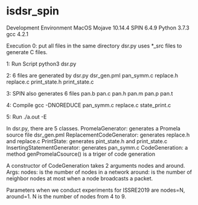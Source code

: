 # isdsr_spin
Development Environment
MacOS Mojave 10.14.4
SPIN 6.4.9
Python 3.7.3
gcc 4.2.1

Execution
0:
put all files in the same directory
dsr.py uses *_src files to generate C files.

1:
Run Script
python3 dsr.py

2:
6 files are generated by dsr.py
dsr_gen.pml
pan_symm.c
replace.h
replace.c
print_state.h
print_state.c

3:
SPIN also generates 6 files 
pan.b pan.c pan.h pan.m pan.p pan.t

4:
Compile
gcc -DNOREDUCE pan_symm.c replace.c state_print.c

5:
Run
./a.out -E

In dsr.py, there are 5 classes.
PromelaGenerator: generates a Promela source file dsr_gen.pml
ReplacementCodeGenerator: generates replace.h and replace.c
PrintState: generates pint_state.h and print_state.c
InsertingStatementGenerator: generates pan_symm.c
CodeGeneration: a method genPromelaCsource() is a triger of code generation

A constructor of CodeGeneration takes 2 arguments nodes and around.
Args:
nodes: is the number of nodes in a network
around: is the number of neighbor nodes at most when a node broadcasts a packet.

Parameters when we conduct experiments for ISSRE2019 are
nodes=N, around=1.
N is the number of nodes from 4 to 9.
